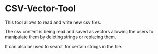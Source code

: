 # CSV-Vector-Tool

This tool allows to read and write new csv files.

The csv content is being read and saved as vectors allowing the users to manipulate them by deleting strings or replacing them.

It can also be used to search for certain strings in the file.
